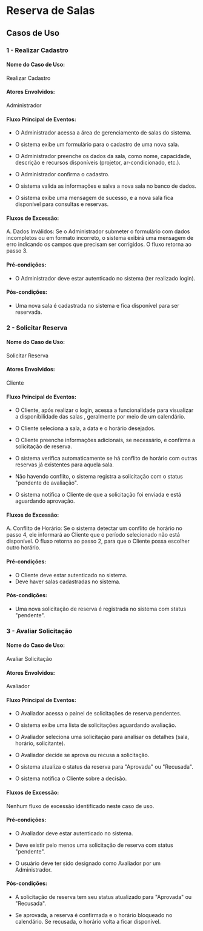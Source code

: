 # Reserva de Salas
## Casos de Uso
### 1 - Realizar Cadastro

#### Nome do Caso de Uso: 
Realizar Cadastro
#### Atores Envolvidos: 
Administrador 
#### Fluxo Principal de Eventos:
- O Administrador acessa a área de gerenciamento de salas do sistema.

- O sistema exibe um formulário para o cadastro de uma nova sala.

- O Administrador preenche os dados da sala, como nome, capacidade, descrição e recursos disponíveis (projetor, ar-condicionado, etc.).

- O Administrador confirma o cadastro.

- O sistema valida as informações e salva a nova sala no banco de dados.

- O sistema exibe uma mensagem de sucesso, e a nova sala fica disponível para consultas e reservas.
#### Fluxos de Excessão:
A. Dados Inválidos: Se o Administrador submeter o formulário com dados incompletos ou em formato incorreto, o sistema exibirá uma mensagem de erro indicando os campos que precisam ser corrigidos. O fluxo retorna ao passo 3.
#### Pré-condições:
- O Administrador deve estar autenticado no sistema (ter realizado login).
#### Pós-condições:
- Uma nova sala é cadastrada no sistema e fica disponível para ser reservada.

### 2 - Solicitar Reserva

#### Nome do Caso de Uso: 
Solicitar Reserva
#### Atores Envolvidos: 
Cliente 
#### Fluxo Principal de Eventos:
- O Cliente, após realizar o login, acessa a funcionalidade para visualizar a disponibilidade das salas , geralmente por meio de um calendário.

- O Cliente seleciona a sala, a data e o horário desejados.

- O Cliente preenche informações adicionais, se necessário, e confirma a solicitação de reserva.

- O sistema verifica automaticamente se há conflito de horário com outras reservas já existentes para aquela sala.

- Não havendo conflito, o sistema registra a solicitação com o status "pendente de avaliação".

- O sistema notifica o Cliente de que a solicitação foi enviada e está aguardando aprovação.

#### Fluxos de Excessão:
A. Conflito de Horário: Se o sistema detectar um conflito de horário no passo 4, ele informará ao Cliente que o período selecionado não está disponível. O fluxo retorna ao passo 2, para que o Cliente possa escolher outro horário.
#### Pré-condições:
- O Cliente deve estar autenticado no sistema.
- Deve haver salas cadastradas no sistema.
#### Pós-condições:
- Uma nova solicitação de reserva é registrada no sistema com status "pendente".

### 3 - Avaliar Solicitação

#### Nome do Caso de Uso: 
Avaliar Solicitação
#### Atores Envolvidos:
Avaliador 
#### Fluxo Principal de Eventos:
- O Avaliador acessa o painel de solicitações de reserva pendentes.

- O sistema exibe uma lista de solicitações aguardando avaliação.

- O Avaliador seleciona uma solicitação para analisar os detalhes (sala, horário, solicitante).

- O Avaliador decide se aprova ou recusa a solicitação.

- O sistema atualiza o status da reserva para "Aprovada" ou "Recusada".

- O sistema notifica o Cliente sobre a decisão.
#### Fluxos de Excessão: 
Nenhum fluxo de excessão identificado neste caso de uso.
#### Pré-condições:
- O Avaliador deve estar autenticado no sistema.

- Deve existir pelo menos uma solicitação de reserva com status "pendente".

- O usuário deve ter sido designado como Avaliador por um Administrador.

#### Pós-condições:
- A solicitação de reserva tem seu status atualizado para "Aprovada" ou "Recusada".

- Se aprovada, a reserva é confirmada e o horário bloqueado no calendário. Se recusada, o horário volta a ficar disponível.
